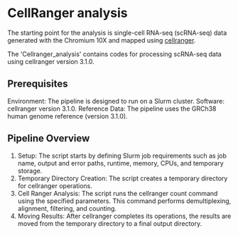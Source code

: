 # CellRanger analysis

The starting point for the analysis is single-cell RNA-seq (scRNA-seq) data generated with the Chromium 10X and mapped using [cellranger](https://support.10xgenomics.com/single-cell-gene-expression/software/pipelines/latest/what-is-cell-ranger).

The 'Cellranger_analysis' contains codes for processing scRNA-seq data using cellranger version 3.1.0.

## Prerequisites
Environment: The pipeline is designed to run on a Slurm cluster.
Software: cellranger version 3.1.0.
Reference Data: The pipeline uses the GRCh38 human genome reference (version 3.1.0).

## Pipeline Overview
1. Setup: The script starts by defining Slurm job requirements such as job name, output and error paths, runtime, memory, CPUs, and temporary storage.
2. Temporary Directory Creation: The script creates a temporary directory for cellranger operations.
3. Cell Ranger Analysis: The script runs the cellranger count command using the specified parameters. This command performs demultiplexing, alignment, filtering, and counting.
4. Moving Results: After cellranger completes its operations, the results are moved from the temporary directory to a final output directory.
